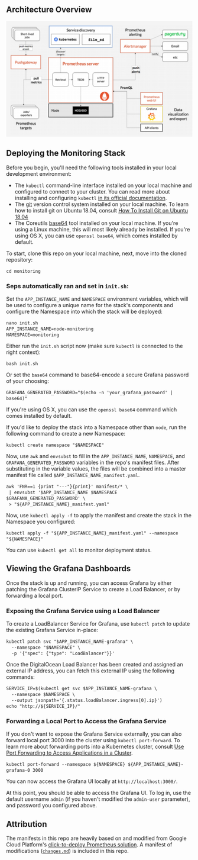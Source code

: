 ## Architecture Overview
![Monitoring Infrastructure](./docs/monitoring_infrastructure.png "Monitoring Infrastructure")

## Deploying the Monitoring Stack

Before you begin, you'll need the following tools installed in your local development environment: 

- The `kubectl` command-line interface installed on your local machine and configured to connect to your cluster. You can read more about installing and configuring `kubectl` [in its official documentation](https://kubernetes.io/docs/tasks/tools/install-kubectl/).
- The [git](https://git-scm.com/book/en/v2/Getting-Started-Installing-Git) version control system installed on your local machine. To learn how to install git on Ubuntu 18.04, consult [How To Install Git on Ubuntu 18.04](https://www.digitalocean.com/community/tutorials/how-to-install-git-on-ubuntu-18-04)
- The Coreutils [base64](https://www.gnu.org/software/coreutils/manual/html_node/base64-invocation.html) tool installed on your local machine. If you're using a Linux machine, this will most likely already be installed. If you're using OS X, you can use `openssl base64`, which comes installed by default.

To start, clone this repo on your local machine, next, move into the cloned repository:

```shell
cd monitoring
```

### Seps automatically ran and set in `init.sh`:
Set the `APP_INSTANCE_NAME` and `NAMESPACE` environment variables, which will be used to configure a unique name for the stack's components and configure the Namespace into which the stack will be deployed: 

```shell
nano init.sh
APP_INSTANCE_NAME=node-monitoring
NAMESPACE=monitoring
```

Either run the `init.sh` script now (make sure `kubectl` is connected to the right context):

```shell
bash init.sh
```

Or set the `base64` command to base64-encode a secure Grafana password of your choosing:

```shell
GRAFANA_GENERATED_PASSWORD="$(echo -n 'your_grafana_password' | base64)"
```

If you're using OS X, you can use the `openssl base64` command which comes installed by default.

If you'd like to deploy the stack into a Namespace other than `node`, run the following command to create a new Namespace:

```shell
kubectl create namespace "$NAMESPACE"
```

Now, use `awk` and `envsubst` to fill in the `APP_INSTANCE_NAME`, `NAMESPACE`, and `GRAFANA_GENERATED_PASSWORD` variables in the repo's manifest files. After substituting in the variable values, the files will be combined into a master manifest file called `$APP_INSTANCE_NAME_manifest.yaml`.

```shell
awk 'FNR==1 {print "---"}{print}' manifest/* \
 | envsubst '$APP_INSTANCE_NAME $NAMESPACE $GRAFANA_GENERATED_PASSWORD' \
 > "${APP_INSTANCE_NAME}_manifest.yaml"
```

Now, use `kubectl apply -f` to apply the manifest and create the stack in the Namespace you configured:

```shell
kubectl apply -f "${APP_INSTANCE_NAME}_manifest.yaml" --namespace "${NAMESPACE}"
```

You can use `kubectl get all` to monitor deployment status.

## Viewing the Grafana Dashboards

Once the stack is up and running, you can access Grafana by either patching the Grafana ClusterIP Service to create a Load Balancer, or by forwarding a local port. 

### Exposing the Grafana Service using a Load Balancer

To create a LoadBalancer Service for Grafana, use `kubectl patch` to update the existing Grafana Service in-place:

```shell
kubectl patch svc "$APP_INSTANCE_NAME-grafana" \
  --namespace "$NAMESPACE" \
  -p '{"spec": {"type": "LoadBalancer"}}'
```

Once the DigitalOcean Load Balancer has been created and assigned an external IP address, you can fetch this external IP using the following commands:

```shell
SERVICE_IP=$(kubectl get svc $APP_INSTANCE_NAME-grafana \
  --namespace $NAMESPACE \
  --output jsonpath='{.status.loadBalancer.ingress[0].ip}')
echo "http://${SERVICE_IP}/"
```

### Forwarding a Local Port to Access the Grafana Service

If you don't want to expose the Grafana Service externally, you can also forward local port 3000 into the cluster using `kubectl port-forward`. To learn more about forwarding ports into a Kubernetes cluster, consult [Use Port Forwarding to Access Applications in a Cluster](https://kubernetes.io/docs/tasks/access-application-cluster/port-forward-access-application-cluster/).

```shell
kubectl port-forward --namespace ${NAMESPACE} ${APP_INSTANCE_NAME}-grafana-0 3000
```

You can now access the Grafana UI locally at `http://localhost:3000/`.

At this point, you should be able to access the Grafana UI. To log in, use the default username `admin` (if you haven't modified the `admin-user` parameter), and password you configured above.

## Attribution

The manifests in this repo are heavily based on and modified from Google Cloud Platform's [click-to-deploy Prometheus solution](https://github.com/GoogleCloudPlatform/click-to-deploy/tree/master/k8s/prometheus). A manifest of modifications ([`changes.md`](https://github.com/do-community/doks-monitoring/blob/master/changes.md)) is included in this repo.
